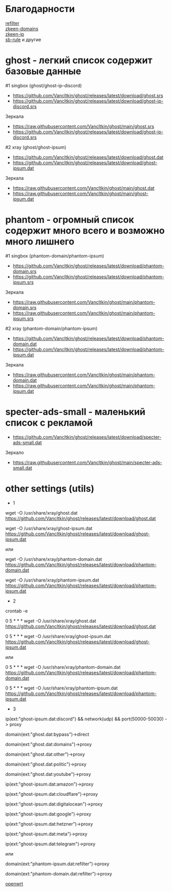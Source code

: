 # Благодарности

[refilter](https://github.com/1andrevich/Re-filter-lists?tab=readme-ov-file)  
[zkeen-domains](https://github.com/jameszeroX/zkeen-domains)  
[zkeen-ip](https://github.com/jameszeroX/zkeen-ip)  
[sb-rule](https://github.com/legiz-ru/sb-rule-sets)
 и другие

# ghost - легкий список содержит базовые данные

#1 singbox (ghost/ghost-ip-discord)

- https://github.com/Vancltkin/ghost/releases/latest/download/ghost.srs
- https://github.com/Vancltkin/ghost/releases/latest/download/ghost-ip-discord.srs

Зеркала 
  
- https://raw.githubusercontent.com/Vancltkin/ghost/main/ghost.srs
- https://github.com/Vancltkin/ghost/releases/latest/download/ghost-ip-discord.srs


#2 xray (ghost/ghost-ipsum)

- https://github.com/Vancltkin/ghost/releases/latest/download/ghost.dat
- https://github.com/Vancltkin/ghost/releases/latest/download/ghost-ipsum.dat

Зеркала 
  
- https://raw.githubusercontent.com/Vancltkin/ghost/main/ghost.dat
- https://raw.githubusercontent.com/Vancltkin/ghost/main/ghost-ipsum.dat




# phantom - огромный список содержит много всего и возможно много лишнего

#1 singbox (phantom-domain/phantom-ipsum)

- https://github.com/Vancltkin/ghost/releases/latest/download/phantom-domain.srs
- https://github.com/Vancltkin/ghost/releases/latest/download/phantom-ipsum.srs

Зеркала 

- https://raw.githubusercontent.com/Vancltkin/ghost/main/phantom-domain.srs
- https://raw.githubusercontent.com/Vancltkin/ghost/main/phantom-ipsum.srs




#2 xray (phantom-domain/phantom-ipsum)

- https://github.com/Vancltkin/ghost/releases/latest/download/phantom-domain.dat
- https://github.com/Vancltkin/ghost/releases/latest/download/phantom-ipsum.dat

Зеркала 

- https://raw.githubusercontent.com/Vancltkin/ghost/main/phantom-domain.dat
- https://raw.githubusercontent.com/Vancltkin/ghost/main/phantom-ipsum.dat




# specter-ads-small - маленький список с рекламой

- https://github.com/Vancltkin/ghost/releases/latest/download/specter-ads-small.dat

Зеркало

- https://raw.githubusercontent.com/Vancltkin/ghost/main/specter-ads-small.dat




# other settings (utils)

- 1

wget -O /usr/share/xray/ghost.dat https://github.com/Vancltkin/ghost/releases/latest/download/ghost.dat

wget -O /usr/share/xray/ghost-ipsum.dat https://github.com/Vancltkin/ghost/releases/latest/download/ghost-ipsum.dat

или

wget -O /usr/share/xray/phantom-domain.dat https://github.com/Vancltkin/ghost/releases/latest/download/phantom-domain.dat

wget -O /usr/share/xray/phantom-ipsum.dat https://github.com/Vancltkin/ghost/releases/latest/download/phantom-ipsum.dat

- 2

crontab -e

0 5 * * * wget -O /usr/share/xray/ghost.dat https://github.com/Vancltkin/ghost/releases/latest/download/ghost.dat

0 5 * * * wget -O /usr/share/xray/ghost-ipsum.dat https://github.com/Vancltkin/ghost/releases/latest/download/ghost-ipsum.dat

или

0 5 * * * wget -O /usr/share/xray/phantom-domain.dat https://github.com/Vancltkin/ghost/releases/latest/download/phantom-domain.dat

0 5 * * * wget -O /usr/share/xray/phantom-ipsum.dat https://github.com/Vancltkin/ghost/releases/latest/download/phantom-ipsum.dat

- 3

ip(ext:"ghost-ipsum.dat:discord") && network(udp) && port(50000-50030) -> proxy

domain(ext:"ghost.dat:bypass")->direct

domain(ext:"ghost.dat:domains")->proxy

domain(ext:"ghost.dat:other")->proxy

domain(ext:"ghost.dat:politic")->proxy

domain(ext:"ghost.dat:youtube")->proxy

ip(ext:"ghost-ipsum.dat:amazon")->proxy

ip(ext:"ghost-ipsum.dat:cloudflare")->proxy

ip(ext:"ghost-ipsum.dat:digitalocean")->proxy

ip(ext:"ghost-ipsum.dat:google")->proxy

ip(ext:"ghost-ipsum.dat:hetzner")->proxy

ip(ext:"ghost-ipsum.dat:meta")->proxy

ip(ext:"ghost-ipsum.dat:telegram")->proxy

или

domain(ext:"phantom-ipsum.dat:refilter")->proxy

domain(ext:"phantom-domain.dat:refilter")->proxy

[openwrt](https://habr.com/ru/articles/773696/)

